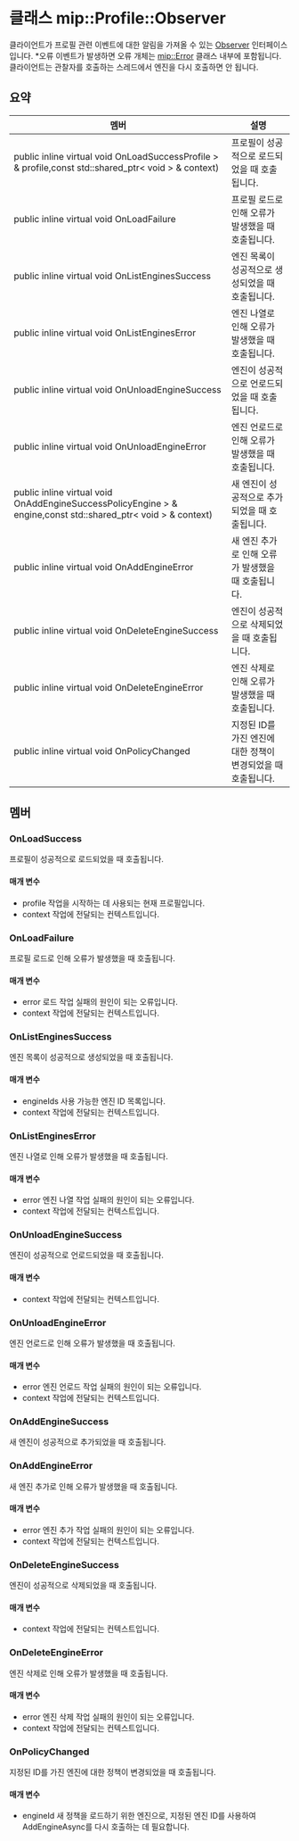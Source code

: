 # <a name="class-mipprofileobserver"></a>클래스 mip::Profile::Observer 
클라이언트가 프로필 관련 이벤트에 대한 알림을 가져올 수 있는 [Observer](#classmip_1_1_profile_1_1_observer) 인터페이스입니다.
*오류 이벤트가 발생하면 오류 개체는 [mip::Error](#classmip_1_1_error) 클래스 내부에 포함됩니다. 클라이언트는 관찰자를 호출하는 스레드에서 엔진을 다시 호출하면 안 됩니다.
## <a name="summary"></a>요약
 멤버                        | 설명                                
--------------------------------|---------------------------------------------
public inline virtual void OnLoadSuccessProfile > & profile,const std::shared_ptr< void > & context) | 프로필이 성공적으로 로드되었을 때 호출됩니다.
public inline virtual void OnLoadFailure | 프로필 로드로 인해 오류가 발생했을 때 호출됩니다.
public inline virtual void OnListEnginesSuccess | 엔진 목록이 성공적으로 생성되었을 때 호출됩니다.
public inline virtual void OnListEnginesError | 엔진 나열로 인해 오류가 발생했을 때 호출됩니다.
public inline virtual void OnUnloadEngineSuccess | 엔진이 성공적으로 언로드되었을 때 호출됩니다.
public inline virtual void OnUnloadEngineError | 엔진 언로드로 인해 오류가 발생했을 때 호출됩니다.
public inline virtual void OnAddEngineSuccessPolicyEngine > & engine,const std::shared_ptr< void > & context) | 새 엔진이 성공적으로 추가되었을 때 호출됩니다.
public inline virtual void OnAddEngineError | 새 엔진 추가로 인해 오류가 발생했을 때 호출됩니다.
public inline virtual void OnDeleteEngineSuccess | 엔진이 성공적으로 삭제되었을 때 호출됩니다.
public inline virtual void OnDeleteEngineError | 엔진 삭제로 인해 오류가 발생했을 때 호출됩니다.
public inline virtual void OnPolicyChanged | 지정된 ID를 가진 엔진에 대한 정책이 변경되었을 때 호출됩니다.
## <a name="members"></a>멤버
### <a name="onloadsuccess"></a>OnLoadSuccess
프로필이 성공적으로 로드되었을 때 호출됩니다.
#### <a name="parameters"></a>매개 변수
* profile 작업을 시작하는 데 사용되는 현재 프로필입니다. 
* context 작업에 전달되는 컨텍스트입니다.
### <a name="onloadfailure"></a>OnLoadFailure
프로필 로드로 인해 오류가 발생했을 때 호출됩니다.
#### <a name="parameters"></a>매개 변수
* error 로드 작업 실패의 원인이 되는 오류입니다. 
* context 작업에 전달되는 컨텍스트입니다.
### <a name="onlistenginessuccess"></a>OnListEnginesSuccess
엔진 목록이 성공적으로 생성되었을 때 호출됩니다.
#### <a name="parameters"></a>매개 변수
* engineIds 사용 가능한 엔진 ID 목록입니다. 
* context 작업에 전달되는 컨텍스트입니다.
### <a name="onlistengineserror"></a>OnListEnginesError
엔진 나열로 인해 오류가 발생했을 때 호출됩니다.
#### <a name="parameters"></a>매개 변수
* error 엔진 나열 작업 실패의 원인이 되는 오류입니다. 
* context 작업에 전달되는 컨텍스트입니다.
### <a name="onunloadenginesuccess"></a>OnUnloadEngineSuccess
엔진이 성공적으로 언로드되었을 때 호출됩니다.
#### <a name="parameters"></a>매개 변수
* context 작업에 전달되는 컨텍스트입니다.
### <a name="onunloadengineerror"></a>OnUnloadEngineError
엔진 언로드로 인해 오류가 발생했을 때 호출됩니다.
#### <a name="parameters"></a>매개 변수
* error 엔진 언로드 작업 실패의 원인이 되는 오류입니다. 
* context 작업에 전달되는 컨텍스트입니다.
### <a name="onaddenginesuccess"></a>OnAddEngineSuccess
새 엔진이 성공적으로 추가되었을 때 호출됩니다.
### <a name="onaddengineerror"></a>OnAddEngineError
새 엔진 추가로 인해 오류가 발생했을 때 호출됩니다.
#### <a name="parameters"></a>매개 변수
* error 엔진 추가 작업 실패의 원인이 되는 오류입니다. 
* context 작업에 전달되는 컨텍스트입니다.
### <a name="ondeleteenginesuccess"></a>OnDeleteEngineSuccess
엔진이 성공적으로 삭제되었을 때 호출됩니다.
#### <a name="parameters"></a>매개 변수
* context 작업에 전달되는 컨텍스트입니다.
### <a name="ondeleteengineerror"></a>OnDeleteEngineError
엔진 삭제로 인해 오류가 발생했을 때 호출됩니다.
#### <a name="parameters"></a>매개 변수
* error 엔진 삭제 작업 실패의 원인이 되는 오류입니다. 
* context 작업에 전달되는 컨텍스트입니다.
### <a name="onpolicychanged"></a>OnPolicyChanged
지정된 ID를 가진 엔진에 대한 정책이 변경되었을 때 호출됩니다.
#### <a name="parameters"></a>매개 변수
* engineId 새 정책을 로드하기 위한 엔진으로, 지정된 엔진 ID를 사용하여 AddEngineAsync를 다시 호출하는 데 필요합니다.